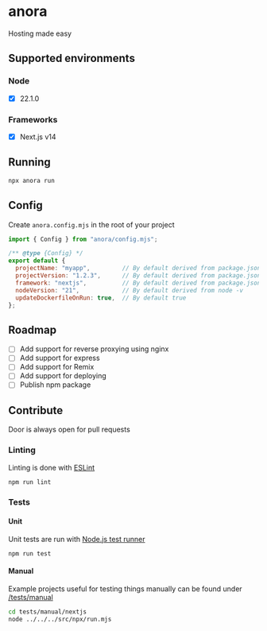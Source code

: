 # anora

Hosting made easy

## Supported environments

### Node

- [x] 22.1.0

### Frameworks

- [x] Next.js v14

## Running

```sh
npx anora run
```

## Config

Create `anora.config.mjs` in the root of your project

```js
import { Config } from "anora/config.mjs";

/** @type {Config} */
export default {
  projectName: "myapp",         // By default derived from package.json
  projectVersion: "1.2.3",      // By default derived from package.json
  framework: "nextjs",          // By default derived from package.json
  nodeVersion: "21",            // By default derived from node -v
  updateDockerfileOnRun: true,  // By default true
};
```

## Roadmap

- [ ] Add support for reverse proxying using nginx
- [ ] Add support for express
- [ ] Add support for Remix
- [ ] Add support for deploying
- [ ] Publish npm package

## Contribute

Door is always open for pull requests

### Linting

Linting is done with [ESLint](https://eslint.org)

```sh
npm run lint
```

### Tests

#### Unit

Unit tests are run with [Node.js test runner](https://nodejs.org/api/test.html)

```
npm run test
```

#### Manual

Example projects useful for testing things manually can be found under [/tests/manual](tests/manual/)

```sh
cd tests/manual/nextjs
node ../../../src/npx/run.mjs
```
